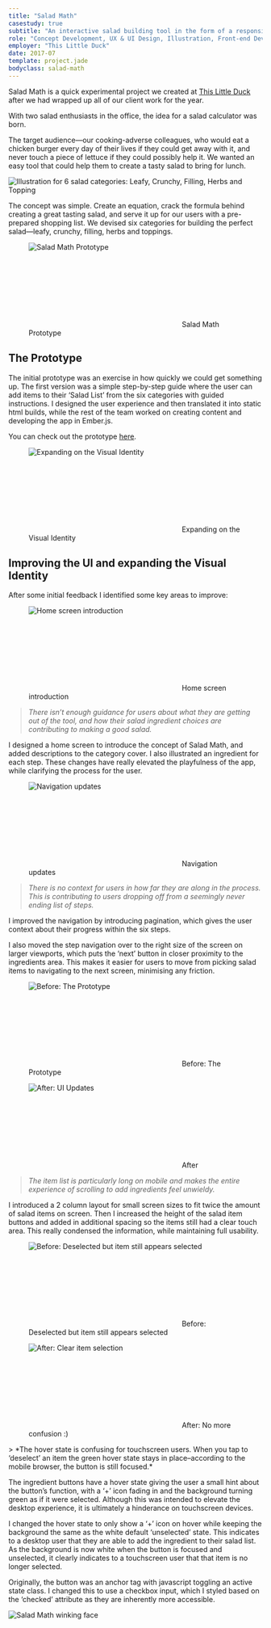 ```yaml
---
title: "Salad Math"
casestudy: true
subtitle: "An interactive salad building tool in the form of a responsive Ember.js web app"
role: "Concept Development, UX & UI Design, Illustration, Front-end Development"
employer: "This Little Duck"
date: 2017-07
template: project.jade
bodyclass: salad-math
---
```


<p class="large">Salad Math is a quick experimental project we created at <a href="https://thislittleduck.com" target="_blank">This Little Duck</a> after we had wrapped up all of our client work for the year.
</p>

With two salad enthusiasts in the office, the idea for a salad calculator was born.

The target audience—our cooking-adverse colleagues, who would eat a chicken burger every day of their lives if they could get away with it, and never touch a piece of lettuce if they could possibly help it. We wanted an easy tool that could help them to create a tasty salad to bring for lunch.

<picture>
  <source srcset="/images/projects/salad-math/salad-math--illustrations-01.jpg 1x, /images/projects/salad-math/salad-math--illustrations-01@2x.jpg 2x" >
  <img src="/images/projects/salad-math/salad-math--illustrations-01.jpg" alt="Illustration for 6 salad categories: Leafy, Crunchy, Filling, Herbs and Topping" class="case-study__img-full">
</picture>

The concept was simple. Create an equation, crack the formula behind creating a great tasting salad, and serve it up for our users with a pre-prepared shopping list. We devised six categories for building the perfect salad—leafy, crunchy, filling, herbs and toppings.

<figure class="case-study__img-inline">
  <picture>
    <source srcset="/images/projects/salad-math/salad-math--prototype.jpg 1x, /images/projects/salad-math/salad-math--prototype@2x.jpg 2x" >
    <img src="/images/projects/salad-math/salad-math--prototype.jpg" alt="Salad Math Prototype" class="device-desktop">
  </picture>
  <figcaption>
    <svg role="img" aria-labelledby="title" class="icon icon--arrow-right-bent">
      <title>Arrow right bent icon</title>
      <use xlink:href="#icon--arrow-right-bent"></use>
    </svg>
    Salad Math Prototype
  </figcaption>
</figure>

## The Prototype

The initial prototype was an exercise in how quickly we could get something up. The first version was a simple step-by-step guide where the user can add items to their ‘Salad List’ from the six categories with guided instructions. I designed the user experience and then translated it into static html builds, while the rest of the team worked on creating content and developing the app in Ember.js.

You can check out the prototype [here](http://saladmath.com/).

<figure class="case-study__img-full">
  <picture>
    <source srcset="/images/projects/salad-math/salad-math--design.jpg 1x, /images/projects/salad-math/salad-math--design@2x.jpg 2x" >
    <img src="/images/projects/salad-math/salad-math--design.jpg" alt="Expanding on the Visual Identity" class="device-desktop">
  </picture>
  <figcaption>
    <svg role="img" aria-labelledby="title" class="icon icon--arrow-right-bent">
      <title>Arrow right bent icon</title>
      <use xlink:href="#icon--arrow-right-bent"></use>
    </svg>
    Expanding on the Visual Identity
  </figcaption>
</figure>

## Improving the UI and expanding the Visual Identity

After some initial feedback I identified some key areas to improve:

<figure class="case-study__img-full">
  <picture>
    <source srcset="/images/projects/salad-math/salad-math--home.jpg 1x, /images/projects/salad-math/salad-math--home@2x.jpg 2x" >
    <img src="/images/projects/salad-math/salad-math--home.jpg" alt="Home screen introduction" class="device-desktop">
  </picture>
  <figcaption>
    <svg role="img" aria-labelledby="title" class="icon icon--arrow-right-bent">
      <title>Arrow right bent icon</title>
      <use xlink:href="#icon--arrow-right-bent"></use>
    </svg>
    Home screen introduction
  </figcaption>
</figure>
  
> *There isn’t enough guidance for users about what they are getting out of the tool, and how their salad ingredient choices are contributing to making a good salad.*

I designed a home screen to introduce the concept of Salad Math, and added descriptions to the category cover. I also illustrated an ingredient for each step. These changes have really elevated the playfulness of the app, while clarifying the process for the user.

<figure class="case-study__img-inline">
  <picture>
    <source srcset="/images/projects/salad-math/salad-math--navigation.jpg 1x, /images/projects/salad-math/salad-math--navigation@2x.jpg 2x" >
    <img src="/images/projects/salad-math/salad-math--navigation.jpg" alt="Navigation updates" class="device-desktop">
  </picture>
  <figcaption>
    <svg role="img" aria-labelledby="title" class="icon icon--arrow-right-bent">
      <title>Arrow right bent icon</title>
      <use xlink:href="#icon--arrow-right-bent"></use>
    </svg>
    Navigation updates
  </figcaption>
</figure>

> *There is no context for users in how far they are along in the process. This is contributing to users dropping off from a seemingly never ending list of steps.*

I improved the navigation by introducing pagination, which gives the user context about their progress within the six steps.

I also moved the step navigation over to the right size of the screen on larger viewports, which puts the ‘next’ button in closer proximity to the ingredients area. This makes it easier for users to move from picking salad items to navigating to the next screen, minimising any friction.

<div class="case-study__img-inline">
  <div class="grid grid--sm">
    <div class="grid__item grid__item--3">
      <figure>
        <div class="device-iphone">
          <picture>
            <source srcset="/images/projects/salad-math/salad-math--before.jpg 1x, /images/projects/salad-math/salad-math--before@2x.jpg 2x">
            <img src="/images/projects/salad-math/salad-math--before.jpg" alt="Before: The Prototype" class="img--full">
          </picture>
        </div>
        <figcaption>
          <svg role="img" aria-labelledby="title" class="icon icon--arrow-right-bent">
            <title>Arrow right bent icon</title>
            <use xlink:href="#icon--arrow-right-bent"></use>
          </svg>
          Before: The Prototype
        </figcaption>
      </figure>
    </div>
    <div class="grid__item grid__item--3">
      <figure>
        <div class="device-iphone">
          <picture>
            <source srcset="/images/projects/salad-math/salad-math--after.jpg 1x, /images/projects/salad-math/salad-math--after@2x.jpg 2x">
            <img src="/images/projects/salad-math/salad-math--after.jpg" alt="After: UI Updates" class="img--full">
          </picture>
        </div>
        <figcaption>
          <svg role="img" aria-labelledby="title" class="icon icon--arrow-right-bent">
            <title>Arrow right bent icon</title>
            <use xlink:href="#icon--arrow-right-bent"></use>
          </svg>
          After
        </figcaption>
      </figure>
    </div>
  </div>
</div>

> *The item list is particularly long on mobile and makes the entire experience of scrolling to add ingredients feel unwieldy.*

I introduced a 2 column layout for small screen sizes to fit twice the amount of salad items on screen. Then I increased the height of the salad item buttons and added in additional spacing so the items still had a clear touch area. This really condensed the information, while maintaining full usability.

<div class="case-study__img-inline">
  <div class="grid grid--sm">
    <div class="grid__item grid__item--3">
      <figure>
        <picture>
          <source srcset="/images/projects/salad-math/salad-math--hover-before.jpg 1x, /images/projects/salad-math/salad-math--hover-before@2x.jpg 2x">
          <img src="/images/projects/salad-math/salad-math--hover-before.jpg" alt="Before: Deselected but item still appears selected" class="img--full border">
        </picture>
        <figcaption>
          <svg role="img" aria-labelledby="title" class="icon icon--arrow-right-bent">
            <title>Arrow right bent icon</title>
            <use xlink:href="#icon--arrow-right-bent"></use>
          </svg>
          Before: Deselected but item still appears selected
        </figcaption>
      </figure>
    </div>
    <div class="grid__item grid__item--3">
      <figure>
        <picture>
          <source srcset="/images/projects/salad-math/salad-math--hover-after.jpg 1x, /images/projects/salad-math/salad-math--hover-after@2x.jpg 2x">
          <img src="/images/projects/salad-math/salad-math--hover-after.jpg" alt="After: Clear item selection" class="img--full border">
        </picture>
        <figcaption>
          <svg role="img" aria-labelledby="title" class="icon icon--arrow-right-bent">
            <title>Arrow right bent icon</title>
            <use xlink:href="#icon--arrow-right-bent"></use>
          </svg>
          After: No more confusion :)
        </figcaption>
      </figure>
    </div>
  </div>
</div>
> *The hover state is confusing for touchscreen users. When you tap to ‘deselect’ an item the green hover state stays in place–according to the mobile browser, the button is still focused.*

The ingredient buttons have a hover state giving the user a small hint about the button’s function, with a ‘+’ icon fading in and the background turning green as if it were selected. Although this was intended to elevate the desktop experience, it is ultimately a hinderance on touchscreen devices.

I changed the hover state to only show a ‘+’ icon on hover while keeping the background the same as the white default ‘unselected’ state. This indicates to a desktop user that they are able to add the ingredient to their salad list. As the background is now white when the button is focused and unselected, it clearly indicates to a touchscreen user that that item is no longer selected.

Originally, the button was an anchor tag with javascript toggling an active state class. I changed this to use a checkbox input, which I styled based on the ‘checked’ attribute as they are inherently more accessible.

<picture>
  <source srcset="/images/projects/salad-math/salad-math--salad-face.jpg 1x, /images/projects/salad-math/salad-math--salad-face@2x.jpg 2x" >
  <img src="/images/projects/salad-math/salad-math--salad-face.jpg" alt="Salad Math winking face" class="case-study__img-inline">
</picture>